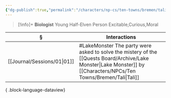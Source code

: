 ```yaml
---
{"dg-publish":true,"permalink":"/characters/np-cs/ten-towns/bremen/tali/"}
---
```



> [!info]+
> **Biologist**
> Young Half-Elven Person
> Excitable,Curious,Moral 

| §                              | Interactions                                                                               |
| ------------------------------ | ------------------------------------------------------------------------------------------ |
| [[Journal/Sessions/01\|01]] | #LakeMonster The party were asked to solve the mistery of the [[Quests Board/Archive/Lake Monster\|Lake Monster]] by [[Characters/NPCs/Ten Towns/Bremen/Tali\|Tali]] |

{ .block-language-dataview}
